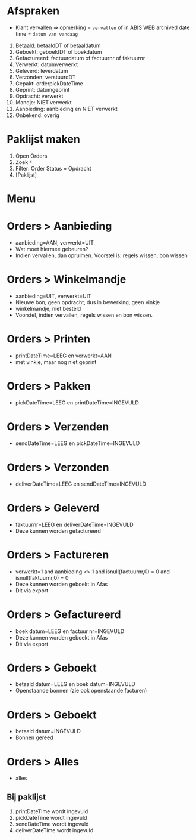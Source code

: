 # Afspraken

- Klant vervallen => opmerking = `vervallen` of in ABIS WEB archived date time = `datum van vandaag`


1. Betaald: betaaldDT of betaaldatum
1. Geboekt: geboektDT of boekdatum
1. Gefactureerd: factuurdatum of factuurnr of faktuurnr
1. Verwerkt: datumverwerkt
1. Geleverd: leverdatum
1. Verzonden: verstuurdDT
1. Gepakt: orderpickDateTime
1. Geprint: datumgeprint
1. Opdracht: verwerkt
1. Mandje: NIET verwerkt
1. Aanbieding: aanbieding en NIET verwerkt
1. Onbekend: overig



# Paklijst maken
1. Open Orders
2. Zoek `*`
3. Filter: Order Status = Opdracht
4. [Paklijst]




# Menu


# Orders > Aanbieding

- aanbieding=AAN, verwerkt=UIT
- Wat moet hiermee gebeuren?
- Indien vervallen, dan opruimen. Voorstel is: regels wissen, bon wissen

# Orders > Winkelmandje

- aanbieding=UIT, verwerkt=UIT
- Nieuwe bon, geen opdracht, dus in bewerking, geen vinkje
- winkelmandje, niet besteld
- Voorstel, indien vervallen, regels wissen en bon wissen.

# Orders > Printen

- printDateTime=LEEG en verwerkt=AAN
- met vinkje, maar nog niet geprint

# Orders > Pakken

- pickDateTime=LEEG en printDateTime=INGEVULD

# Orders > Verzenden
- sendDateTime=LEEG en pickDateTime=INGEVULD

# Orders > Verzonden
- deliverDateTime=LEEG en sendDateTime=INGEVULD

# Orders > Geleverd
- faktuurnr=LEEG en deliverDateTime=INGEVULD
- Deze kunnen worden gefactureerd

# Orders > Factureren
- verwerkt=1 and aanbieding <> 1 and isnull(factuurnr,0) = 0 and isnull(faktuurnr,0) = 0
- Deze kunnen worden geboekt in Afas
- Dit via export




# Orders > Gefactureerd
- boek datum=LEEG en factuur nr=INGEVULD
- Deze kunnen worden geboekt in Afas
- Dit via export

# Orders > Geboekt
- betaald datum=LEEG en boek datum=INGEVULD
- Openstaande bonnen (zie ook openstaande facturen)

# Orders > Geboekt
- betaald datum=INGEVULD
- Bonnen gereed

# Orders > Alles
- alles



## Bij paklijst





1. printDateTime wordt ingevuld
1. pickDateTime wordt ingevuld
1. sendDateTime wordt ingevuld
1. deliverDateTime wordt ingevuld
